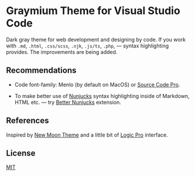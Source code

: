 # Graymium Theme for Visual Studio Code

Dark gray theme for web development and designing by code. If you work with `.md`, `.html`, `.css/scss`, `.njk`, `.js/ts`, `.php`,  — syntax highlighting provides. The improvements are being added.

## Recommendations
* Code font-family: Menlo (by default on MacOS) or [Source Code Pro](https://github.com/adobe-fonts/source-code-pro).

* To make better use of [Nunjucks](https://mozilla.github.io/nunjucks/) syntax highlighting inside of Markdown, HTML etc. — try [Better Nunjucks](https://marketplace.visualstudio.com/items?itemName=ginfuru.better-nunjucks) extension.

## References
Inspired by [New Moon Theme](https://github.com/taniarascia/new-moon) and a little bit of [Logic Pro](https://www.apple.com/ua/logic-pro/) interface.

## License

[MIT](LICENSE)
